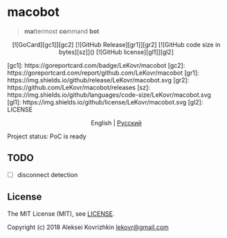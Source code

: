 # macobot
> **ma**ttermost **co**mmand **bot**

<p align="center">
[![GoCard][gc1]][gc2]
 [![GitHub Release][gr1]][gr2]
 [![GitHub code size in bytes][sz]]()
 [![GitHub license][gl1]][gl2]
</p>
[gc1]: https://goreportcard.com/badge/LeKovr/macobot
[gc2]: https://goreportcard.com/report/github.com/LeKovr/macobot
[gr1]: https://img.shields.io/github/release/LeKovr/macobot.svg
[gr2]: https://github.com/LeKovr/macobot/releases
[sz]: https://img.shields.io/github/languages/code-size/LeKovr/macobot.svg
[gl1]: https://img.shields.io/github/license/LeKovr/macobot.svg
[gl2]: LICENSE

<p align="center">
  <span>English</span> |
  <a href="tree/master/docs/ru">Pусский</a>
</p>

Project status: PoC is ready

## TODO

* [ ] disconnect detection

## License

The MIT License (MIT), see [LICENSE](LICENSE).

Copyright (c) 2018 Aleksei Kovrizhkin <lekovr@gmail.com>

